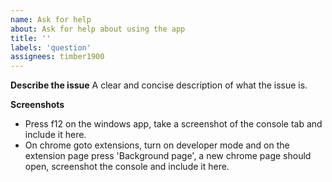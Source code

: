 ```yaml
---
name: Ask for help
about: Ask for help about using the app
title: ''
labels: 'question'
assignees: timber1900
---
```


**Describe the issue**
A clear and concise description of what the issue is.

**Screenshots**
- Press f12 on the windows app, take a screenshot of the console tab and include it here.
- On chrome goto extensions, turn on developer mode and on the extension page press 'Background page', a new chrome page should open, screenshot the console and include it here.